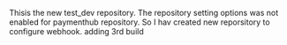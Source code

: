 Thisis the new test_dev repository. The repository setting options was not enabled for paymenthub repository. 
So I hav created new reporsitory to configure webhook. 
adding 3rd build
